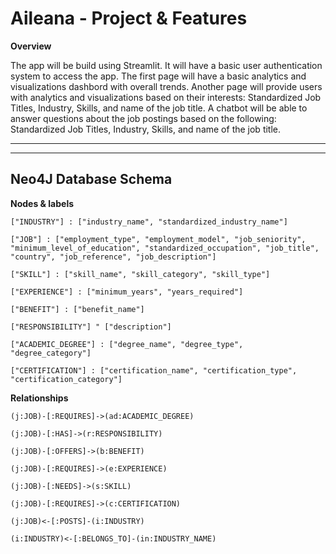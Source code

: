# Aileana - Project & Features

**Overview**

The app will be build using Streamlit. It will have a basic user authentication system to access the app. The first page will have a basic analytics and visualizations dashbord with overall trends.
Another page will provide users with analytics and visualizations based on their interests: Standardized Job Titles, Industry, Skills, and name of the job title.
A chatbot will be able to answer questions about the job postings based on the following: Standardized Job Titles, Industry, Skills, and name of the job title.

---

---

## Neo4J Database Schema

**Nodes & labels**

```CYPHER
["INDUSTRY"] : ["industry_name", "standardized_industry_name"]

["JOB"] : ["employment_type", "employment_model", "job_seniority", "minimum_level_of_education", "standardized_occupation", "job_title", "country", "job_reference", "job_description"]

["SKILL"] : ["skill_name", "skill_category", "skill_type"]

["EXPERIENCE"] : ["minimum_years", "years_required"]

["BENEFIT"] : ["benefit_name"]

["RESPONSIBILITY"] " ["description"]

["ACADEMIC_DEGREE"] : ["degree_name", "degree_type", "degree_category"]

["CERTIFICATION"] : ["certification_name", "certification_type", "certification_category"]

```

**Relationships**

```CYPHER
(j:JOB)-[:REQUIRES]->(ad:ACADEMIC_DEGREE)

(j:JOB)-[:HAS]->(r:RESPONSIBILITY)

(j:JOB)-[:OFFERS]->(b:BENEFIT)

(j:JOB)-[:REQUIRES]->(e:EXPERIENCE)

(j:JOB)-[:NEEDS]->(s:SKILL)

(j:JOB)-[:REQUIRES]->(c:CERTIFICATION)

(j:JOB)<-[:POSTS]-(i:INDUSTRY)

(i:INDUSTRY)<-[:BELONGS_TO]-(in:INDUSTRY_NAME)

```
